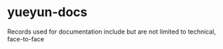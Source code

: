 # yueyun-docs
Records used for documentation include but are not limited to technical, face-to-face
